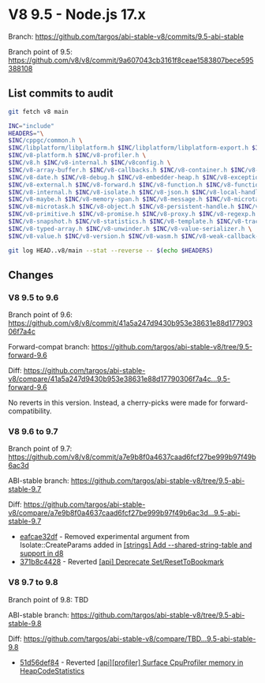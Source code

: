 # V8 9.5 - Node.js 17.x

Branch: <https://github.com/targos/abi-stable-v8/commits/9.5-abi-stable>

Branch point of 9.5: <https://github.com/v8/v8/commit/9a607043cb3161f8ceae1583807bece595388108>

## List commits to audit

```bash
git fetch v8 main

INC="include"
HEADERS="\
$INC/cppgc/common.h \
$INC/libplatform/libplatform.h $INC/libplatform/libplatform-export.h $INC/libplatform/v8-tracing.h \
$INC/v8-platform.h $INC/v8-profiler.h \
$INC/v8.h $INC/v8-internal.h $INC/v8config.h \
$INC/v8-array-buffer.h $INC/v8-callbacks.h $INC/v8-container.h $INC/v8-context.h $INC/v8-data.h \
$INC/v8-date.h $INC/v8-debug.h $INC/v8-embedder-heap.h $INC/v8-exception.h $INC/v8-extension.h \
$INC/v8-external.h $INC/v8-forward.h $INC/v8-function.h $INC/v8-function-callback.h $INC/v8-initialization.h \
$INC/v8-internal.h $INC/v8-isolate.h $INC/v8-json.h $INC/v8-local-handle.h $INC/v8-locker.h \
$INC/v8-maybe.h $INC/v8-memory-span.h $INC/v8-message.h $INC/v8-microtask-queue.h \
$INC/v8-microtask.h $INC/v8-object.h $INC/v8-persistent-handle.h $INC/v8-primitive-object.h \
$INC/v8-primitive.h $INC/v8-promise.h $INC/v8-proxy.h $INC/v8-regexp.h $INC/v8-script.h \
$INC/v8-snapshot.h $INC/v8-statistics.h $INC/v8-template.h $INC/v8-traced-handle.h \
$INC/v8-typed-array.h $INC/v8-unwinder.h $INC/v8-value-serializer.h \
$INC/v8-value.h $INC/v8-version.h $INC/v8-wasm.h $INC/v8-weak-callback-info.h"

git log HEAD..v8/main --stat --reverse -- $(echo $HEADERS)
```

## Changes

### V8 9.5 to 9.6

Branch point of 9.6: <https://github.com/v8/v8/commit/41a5a247d9430b953e38631e88d17790306f7a4c>

Forward-compat branch: <https://github.com/targos/abi-stable-v8/tree/9.5-forward-9.6>

Diff: <https://github.com/targos/abi-stable-v8/compare/41a5a247d9430b953e38631e88d17790306f7a4c...9.5-forward-9.6>

No reverts in this version. Instead, a cherry-picks were made for forward-compatibility.

### V8 9.6 to 9.7

Branch point of 9.7: <https://github.com/v8/v8/commit/a7e9b8f0a4637caad6fcf27be999b97f49b6ac3d>

ABI-stable branch: <https://github.com/targos/abi-stable-v8/tree/9.5-abi-stable-9.7>

Diff: <https://github.com/targos/abi-stable-v8/compare/a7e9b8f0a4637caad6fcf27be999b97f49b6ac3d...9.5-abi-stable-9.7>

- [eafcae32df](https://github.com/targos/abi-stable-v8/commit/eafcae32df32886c7443ece610b6b0880173b11c) - Removed experimental argument from Isolate::CreateParams added in [[strings] Add --shared-string-table and support in d8](https://github.com/v8/v8/commit/98d7bbb43528752b80e030b78ad84fcac7f30bfe)
- [371b8c4428](https://github.com/targos/abi-stable-v8/commit/371b8c4428c3ddec854a5c525eeab2c7c4191fca) - Reverted [[api] Deprecate Set/ResetToBookmark](https://github.com/v8/v8/commit/f19ee5e09391824a2143c3e4c28b766758665b12)

### V8 9.7 to 9.8

Branch point of 9.8: TBD

ABI-stable branch: <https://github.com/targos/abi-stable-v8/tree/9.5-abi-stable-9.8>

Diff: <https://github.com/targos/abi-stable-v8/compare/TBD...9.5-abi-stable-9.8>

- [51d56def84](https://github.com/targos/abi-stable-v8/commit/e143ee8dad90d085b0e5898c75daf5bfed72a6d9) - Reverted [[api][profiler] Surface CpuProfiler memory in HeapCodeStatistics](https://github.com/v8/v8/commit/0bf11af7e4a5c42454af697054f10c7fccf43714)
